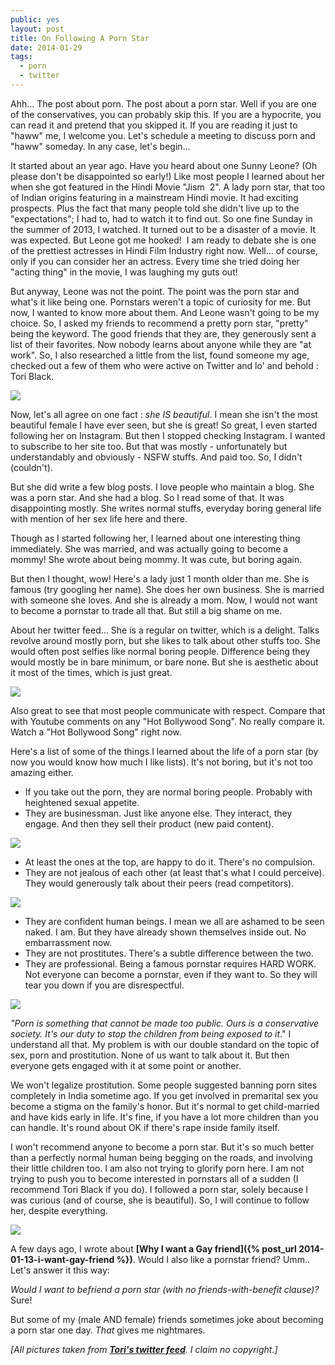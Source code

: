```yaml
---
public: yes
layout: post
title: On Following A Porn Star
date: 2014-01-29
tags:
  - porn
  - twitter
---
```


Ahh... The post about porn. The post about a porn star. Well if you are one of the conservatives, you can probably skip this. If you are a hypocrite, you can read it and pretend that you skipped it. If you are reading it just to "haww" me, I welcome you. Let's schedule a meeting to discuss porn and "haww" someday. In any case, let's begin...

It started about an year ago. Have you heard about one Sunny Leone? (Oh please don't be disappointed so early!) Like most people I learned about her when she got featured in the Hindi Movie "Jism  2". A lady porn star, that too of Indian origins featuring in a mainstream Hindi movie. It had exciting prospects. Plus the fact that many people told she didn't live up to the "expectations"; I had to, had to watch it to find out. So one fine Sunday in the summer of 2013, I watched. It turned out to be a disaster of a movie. It was expected. But Leone got me hooked!  I am ready to debate she is one of the prettiest actresses in Hindi Film Industry right now. Well... of course, only if you can consider her an actress. Every time she tried doing her "acting thing" in the movie, I was laughing my guts out!

But anyway, Leone was not the point. The point was the porn star and what's it like being one. Pornstars weren't a topic of curiosity for me. But now, I wanted to know more about them. And Leone wasn't going to be my choice. So, I asked my friends to recommend a pretty porn star, "pretty" being the keyword. The good friends that they are, they generously sent a list of their favorites. Now nobody learns about anyone while they are "at work". So, I also researched a little from the list, found someone my age, checked out a few of them who were active on Twitter and lo' and behold : Tori Black.

[![](http://2.bp.blogspot.com/-7P4XN_uAOP4/UuVeQwf2nqI/AAAAAAAADhQ/CjQKY5HXfso/s1600/Screenshot+from+2014+01+27+00+15+10.png)](http://2.bp.blogspot.com/-7P4XN_uAOP4/UuVeQwf2nqI/AAAAAAAADhQ/CjQKY5HXfso/s1600/Screenshot+from+2014+01+27+00+15+10.png)

Now, let's all agree on one fact : _she IS beautiful_. I mean she isn't the most beautiful female I have ever seen, but she is great! So great, I even started following her on Instagram. But then I stopped checking Instagram. I wanted to subscribe to her site too. But that was mostly - unfortunately but understandably and obviously - NSFW stuffs. And paid too. So, I didn't (couldn't). 

But she did write a few blog posts. I love people who maintain a blog. She was a porn star. And she had a blog. So I read some of that. It was disappointing mostly. She writes normal stuffs, everyday boring general life with mention of her sex life here and there. 

Though as I started following her, I learned about one interesting thing immediately. She was married, and was actually going to become a mommy! She wrote about being mommy. It was cute, but boring again. 

But then I thought, wow! Here's a lady just 1 month older than me. She is famous (try googling her name). She does her own business. She is married with someone she loves. And she is already a mom. Now, I would not want to become a pornstar to trade all that. But still a big shame on me. 

About her twitter feed... She is a regular on twitter, which is a delight. Talks revolve around mostly porn, but she likes to talk about other stuffs too. She would often post selfies like normal boring people. Difference being they would mostly be in bare minimum, or bare none. But she is aesthetic about it most of the times, which is just great.

[![](http://3.bp.blogspot.com/-_ZlzaWqI6rY/UuVi2KtqIqI/AAAAAAAADhw/6zfTtgcXqnc/s1600/Screenshot+from+2014-01-27+00:07:47.png)](http://3.bp.blogspot.com/-_ZlzaWqI6rY/UuVi2KtqIqI/AAAAAAAADhw/6zfTtgcXqnc/s1600/Screenshot+from+2014-01-27+00:07:47.png)


Also great to see that most people communicate with respect. Compare that with Youtube comments on any "Hot Bollywood Song". No really compare it. Watch a "Hot Bollywood Song" right now.

Here's a list of some of the things I learned about the life of a porn star (by now you would know how much I like lists). It's not boring, but it's not too amazing either. 

- If you take out the porn, they are normal boring people. Probably with heightened sexual appetite.
- They are businessman. Just like anyone else. They interact, they engage. And then they sell their product (new paid content).

[![](http://2.bp.blogspot.com/-7WBhQKOY4dg/UuVj44LT8pI/AAAAAAAADh8/14LmSXWLiXA/s1600/Screenshot+from+2014-01-27+00%253A16%253A32.png)](http://2.bp.blogspot.com/-7WBhQKOY4dg/UuVj44LT8pI/AAAAAAAADh8/14LmSXWLiXA/s1600/Screenshot+from+2014-01-27+00%253A16%253A32.png)

- At least the ones at the top, are happy to do it. There's no compulsion.
- They are not jealous of each other (at least that's what I could perceive). They would generously talk about their peers (read competitors). 

[![](http://4.bp.blogspot.com/-hXcE-hzpcj0/UuVhmiq-1aI/AAAAAAAADho/x8cmI57sra8/s1600/Screenshot+from+2014-01-26+23:58:06.png)](http://4.bp.blogspot.com/-hXcE-hzpcj0/UuVhmiq-1aI/AAAAAAAADho/x8cmI57sra8/s1600/Screenshot+from+2014-01-26+23:58:06.png)

- They are confident human beings. I mean we all are ashamed to be seen naked. I am. But they have already shown themselves inside out. No embarrassment now. 
- They are not prostitutes. There's a subtle difference between the two.
- They are professional. Being a famous pornstar requires HARD WORK. Not everyone can become a pornstar, even if they want to. So they will tear you down if you are disrespectful. 

[![](http://3.bp.blogspot.com/-dJ-O9GPn_EE/UuVgZt8NvEI/AAAAAAAADhg/O1lwQb17gP8/s1600/Screenshot+from+2014-01-27+00:15:40.png)](http://3.bp.blogspot.com/-dJ-O9GPn_EE/UuVgZt8NvEI/AAAAAAAADhg/O1lwQb17gP8/s1600/Screenshot+from+2014-01-27+00:15:40.png)



_"Porn is something that cannot be made too public. Ours is a conservative society. It's our duty to stop the children from being exposed to it_." I understand all that. My problem is with our double standard on the topic of sex, porn and prostitution. None of us want to talk about it. But then everyone gets engaged with it at some point or another. 

We won't legalize prostitution. Some people suggested banning porn sites completely in India sometime ago. If you get involved in premarital sex you become a stigma on the family's honor. But it's normal to get child-married and have kids early in life. It's fine, if you have a lot more children than you can handle. It's round about OK if there's rape inside family itself.

I won't recommend anyone to become a porn star. But it's so much better than a perfectly normal human being begging on the roads, and involving their little children too. I am also not trying to glorify porn here. I am not trying to push you to become interested in pornstars all of a sudden (I recommend Tori Black if you do). I followed a porn star, solely because I was curious (and of course, she is beautiful). So, I will continue to follow her, despite everything.

[![](http://3.bp.blogspot.com/-NtbCBVPRTLk/UuVezWJE3DI/AAAAAAAADhY/JAR7PgwbRI8/s1600/Screenshot+from+2014-01-27+00:07:55.png)](http://3.bp.blogspot.com/-NtbCBVPRTLk/UuVezWJE3DI/AAAAAAAADhY/JAR7PgwbRI8/s1600/Screenshot+from+2014-01-27+00:07:55.png)



A few days ago, I wrote about **[Why I want a Gay friend]({% post_url 2014-01-13-i-want-gay-friend %})**. Would I also like a pornstar friend? Umm.. Let's answer it this way:

_Would I want to befriend a porn star (with no friends-with-benefit clause)?_ Sure!

But some of my (male AND female) friends sometimes joke about becoming a porn star one day. _That_ gives me nightmares.


_\[All pictures taken from **[Tori's twitter feed](https://twitter.com/misstoriblack)**. I claim no copyright.\]_

